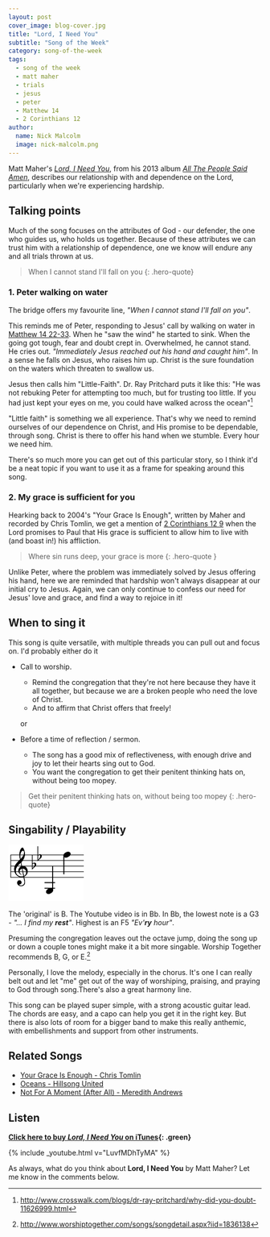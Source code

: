```yaml
---
layout: post
cover_image: blog-cover.jpg
title: "Lord, I Need You"
subtitle: "Song of the Week"
category: song-of-the-week
tags: 
  - song of the week
  - matt maher
  - trials
  - jesus
  - peter
  - Matthew 14
  - 2 Corinthians 12
author:
  name: Nick Malcolm
  image: nick-malcolm.png
---
```


Matt Maher's [_Lord, I Need You_](https://itunes.apple.com/), from his 2013 album [_All The People Said Amen_](https://itunes.apple.com/nz/album/all-the-people-said-amen-live/id634140898), describes our relationship with and dependence on the Lord, particularly when we're experiencing hardship.

## Talking points

Much of the song focuses on the attributes of God - our defender, the one who guides us, who holds us together. Because of these attributes we can trust him with a relationship of dependence, one we know will endure any and all trials thrown at us.

> When I cannot stand I'll fall on you
{: .hero-quote}

### 1. Peter walking on water

The bridge offers my favourite line, _"When I cannot stand I'll fall on you"_. 

This reminds me of Peter, responding to Jesus' call by walking on water in [Matthew 14 22-33](https://www.biblegateway.com/passage/?search=Matthew%2014:22-33&version=NIV). When he "saw the wind" he started to sink. When the going got tough, fear and doubt crept in. Overwhelmed, he cannot stand. He cries out. _"Immediately Jesus reached out his hand and caught him"_. In a sense he falls on Jesus, who raises him up. Christ is the sure foundation on the waters which threaten to swallow us.

<!-- more -->

Jesus then calls him "Little-Faith". Dr. Ray Pritchard puts it like this: "He was not rebuking Peter for attempting too much, but for trusting too little. If you had just kept your eyes on me, you could have walked across the ocean"[^1]

"Little faith" is something we all experience. That's why we need to remind ourselves of our dependence on Christ, and His promise to be dependable, through song. Christ is there to offer his hand when we stumble. Every hour we need him.

There's so much more you can get out of this particular story, so I think it'd be a neat topic if you want to use it as a frame for speaking around this song.

### 2. My grace is sufficient for you

Hearking back to 2004's "Your Grace Is Enough", written by Maher and recorded by Chris Tomlin, we get a mention of [2 Corinthians 12 9](https://www.biblegateway.com/passage/?search=2+Corinthians+12:9&version=NIV) when the Lord promises to Paul that His grace is sufficient to allow him to live with (and boast in!) his affliction.

> Where sin runs deep, your grace is more
{: .hero-quote }

Unlike Peter, where the problem was immediately solved by Jesus offering his hand, here we are reminded that hardship won't always disappear at our initial cry to Jesus. Again, we can only continue to confess our need for Jesus' love and grace, and find a way to rejoice in it!

## When to sing it

This song is quite versatile, with multiple threads you can pull out and focus on. I'd probably either do it

  * Call to worship.
    * Remind the congregation that they're not here because they have it all together, but because we are a broken people who need the love of Christ. 
    * And to affirm that Christ offers that freely!


    or

  * Before a time of reflection / sermon.
      * The song has a good mix of reflectiveness, with enough drive and joy to let their hearts sing out to God. 
      * You want the congregation to get their penitent thinking hats on, without being too mopey.

> Get their penitent thinking hats on, without being too mopey
{: .hero-quote}

## Singability / Playability


<div class="right zoomable">
  <img src="/images/range/matt-maher-lord-i-need-you-in-b.png" alt="Musical range showing G3 to F5" class="no-margin" width="150" />
</div>

The 'original' is B. The Youtube video is in Bb. In Bb, the lowest note is a G3 - _"... I find my **rest**"_. Highest is an F5 _"Ev'**ry** hour"_.

Presuming the congregation leaves out the octave jump, doing the song up or down a couple tones might make it a bit more singable. Worship Together recommends B, G, or E.[^2]

Personally, I love the melody, especially in the chorus. It's one I can really belt out and let "me" get out of the way of worshiping, praising, and praying to God through song.There's also a great harmony line.

This song can be played super simple, with a strong acoustic guitar lead. The chords are easy, and a capo can help you get it in the right key. But there is also lots of room for a bigger band to make this really anthemic, with embellishments and support from other instruments.

## Related Songs

  * [Your Grace Is Enough - Chris Tomlin](https://www.youtube.com/watch?v=vpYtYYaTFGQ)
  * [Oceans - Hillsong United](https://www.youtube.com/watch?v=dy9nwe9_xzw)
  * [Not For A Moment (After All) - Meredith Andrews](https://www.youtube.com/watch?v=XD0cvWImVjA)

## Listen

**[Click here to buy _Lord, I Need You_ on iTunes](https://itunes.apple.com/nz/album/all-the-people-said-amen-live/id634140898){: .green}**

{% include _youtube.html v="LuvfMDhTyMA" %}

As always, what do you think about **Lord, I Need You** by Matt Maher? Let me know in the comments below.


[^1]: <http://www.crosswalk.com/blogs/dr-ray-pritchard/why-did-you-doubt-11626999.html>
[^2]: <http://www.worshiptogether.com/songs/songdetail.aspx?iid=1836138>



